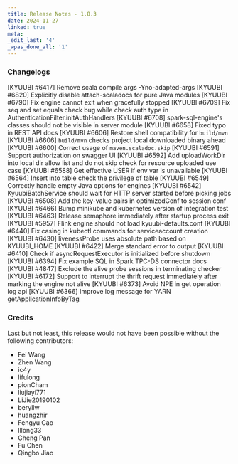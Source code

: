```yaml
---
title: Release Notes - 1.8.3
date: 2024-11-27
linked: true
meta:
_edit_last: '4'
_wpas_done_all: '1'
---
```

<!---
  Licensed under the Apache License, Version 2.0 (the "License");
  you may not use this file except in compliance with the License.
  You may obtain a copy of the License at

   http://www.apache.org/licenses/LICENSE-2.0

  Unless required by applicable law or agreed to in writing, software
  distributed under the License is distributed on an "AS IS" BASIS,
  WITHOUT WARRANTIES OR CONDITIONS OF ANY KIND, either express or implied.
  See the License for the specific language governing permissions and
  limitations under the License. See accompanying LICENSE file.
-->


### Changelogs

[KYUUBI #6417] Remove scala compile args -Yno-adapted-args
[KYUUBI #6820] Explicitly disable attach-scaladocs for pure Java modules
[KYUUBI #6790] Fix engine cannot exit when gracefully stopped
[KYUUBI #6709] Fix seq and set equals check bug while check auth type in AuthenticationFilter.initAuthHandlers
[KYUUBI #6708] spark-sql-engine's classes should not be visible in server module
[KYUUBI #6658] Fixed typo in REST API docs
[KYUUBI #6606] Restore shell compatibility for `build/mvn`
[KYUUBI #6606] `build/mvn` checks project local downloaded binary ahead
[KYUUBI #6600] Correct usage of `maven.scaladoc.skip`
[KYUUBI #6591] Support authorization on swagger UI
[KYUUBI #6592] Add uploadWorkDir into local dir allow list and do not skip check for resource uploaded use case
[KYUUBI #6588] Get effective USER if env var is unavailable
[KYUUBI #6564] Insert into table check the privilege of table
[KYUUBI #6549] Correctly handle empty Java options for engines
[KYUUBI #6542] KyuubiBatchService should wait for HTTP server started before picking jobs
[KYUUBI #6508] Add the key-value pairs in optimizedConf to session conf
[KYUUBI #6466] Bump minikube and kubernetes version of integration test
[KYUUBI #6463] Release semaphore immediately after startup process exit
[KYUUBI #5957] Flink engine should not load kyuubi-defaults.conf
[KYUUBI #6440] Fix casing in kubectl commands for serviceaccount creation
[KYUUBI #6430] livenessProbe uses absolute path based on KYUUBI_HOME
[KYUUBI #6422] Merge standard error to output
[KYUUBI #6410] Check if asyncRequestExecutor is initialized before shutdown
[KYUUBI #6394] Fix example SQL in Spark TPC-DS connector docs
[KYUUBI #4847] Exclude the alive probe sessions in terminating checker
[KYUUBI #6172] Support to interrupt the thrift request immediately after marking the engine not alive
[KYUUBI #6373] Avoid NPE in get operation log api
[KYUUBI #6366] Improve log message for YARN getApplicationInfoByTag

### Credits

Last but not least, this release would not have been possible without the following contributors:

* Fei Wang
* Zhen Wang
* ic4y
* lifulong
* pionCham
* liujiayi771
* LiJie20190102
* beryllw
* huangzhir
* Fengyu Cao
* lllong33
* Cheng Pan
* Fu Chen
* Qingbo Jiao
